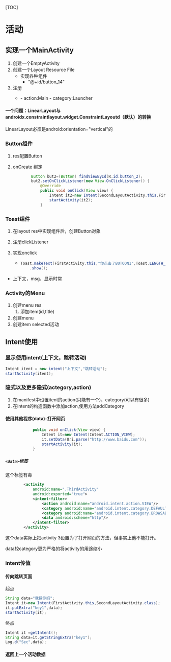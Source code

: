 [TOC]



# 活动

## 实现一个MainActivity

1. 创建一个EmptyActivity
2. 创建一个Layout Resource File
   - 实现各种组件
     - "@+id/button_14"
3. 注册<activity>
   - <intent-filter>
     - action:Main
     - category:Launcher

#### 一个问题：LinearLayout与androidx.constraintlayout.widget.ConstraintLayoutd（默认）的转换

LinearLayout必须是android:orientation="vertical"的



### Button组件

1. res配置Button

2. onCreate 绑定

   ```java
           Button but2=(Button) findViewById(R.id.button_2);
           but2.setOnClickListener(new View.OnClickListener() {
               @Override
               public void onClick(View view) {
                   Intent it2=new Intent(SecondLayoutActivity.this,FirstActivity.class);
                   startActivity(it2);
               }
   ```

   



### Toast组件

1. 在layout res中实现组件后，创建Button对象

2. 注册clickListener

3. 实现onclick

   - ```java
     Toast.makeText(FirstActivity.this,"你点击了BUTOON1",Toast.LENGTH_SHORT)
         .show();
     ```
     
- 上下文，msg，显示时常



### Activity的Menu

1. 创建menu res
   1. 添加item(id,title)
2. 创建menu
3. 创建item selected活动



## Intent使用

### 显示使用intent(上下文，跳转活动)

```java
Intent itent = new intent("上下文","跳转活动");
startActivity(itent);
```

### 隐式以及更多隐式(actegory,action)

1. 在manifest中设置itent的action(只能有一个)，category(可以有很多)
2. 在intent的构造函数中添加action,使用方法addCategory

#### 使用其他程序(data)-打开网页

```java
            public void onClick(View view) {
                Intent it=new Intent(Intent.ACTION_VIEW);
                it.setData(Uri.parse("http://www.baidu.com"));
                startActivity(it);
            }
```

#####  `<data>`标签

这个标签有毒

```xml
        <activity
            android:name=".ThirdActivity"
            android:exported="true">
            <intent-filter>
                <action android:name="android.intent.action.VIEW"/>
                <category android:name="android.intent.category.DEFAULT"/>
                <category android:name="android.intent.category.BROWSABLE"/>
                <data android:scheme="http"/>
            </intent-filter>
        </activity>
```

这个data实际上把activity 3设置为了打开网页的方法，但事实上他不能打开。

data较category更为严格的将activity的用途缩小



### intent传值

#### 传向跳转页面

起点

```java
String data="我操你妈";
Intent it=new Intent(FirstActivity.this,SecondLayoutActivity.class);
it.putExtra("key1",data);
startActivity(it);
```

终点

```java
Intent it =getIntent();
String data=it.getStringExtra("key1");
Log.d("Sec",data);
```



#### 返回上一个活动数据

